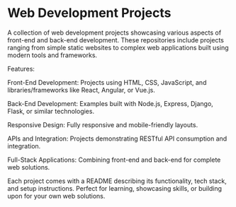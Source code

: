 # Web Development Projects
A collection of web development projects showcasing various aspects of front-end and back-end development. These repositories include projects ranging from simple static websites to complex web applications built using modern tools and frameworks.

Features:

Front-End Development: Projects using HTML, CSS, JavaScript, and libraries/frameworks like React, Angular, or Vue.js.

Back-End Development: Examples built with Node.js, Express, Django, Flask, or similar technologies.

Responsive Design: Fully responsive and mobile-friendly layouts.

APIs and Integration: Projects demonstrating RESTful API consumption and integration.

Full-Stack Applications: Combining front-end and back-end for complete web solutions.

Each project comes with a README describing its functionality, tech stack, and setup instructions. Perfect for learning, showcasing skills, or building upon for your own web solutions.
